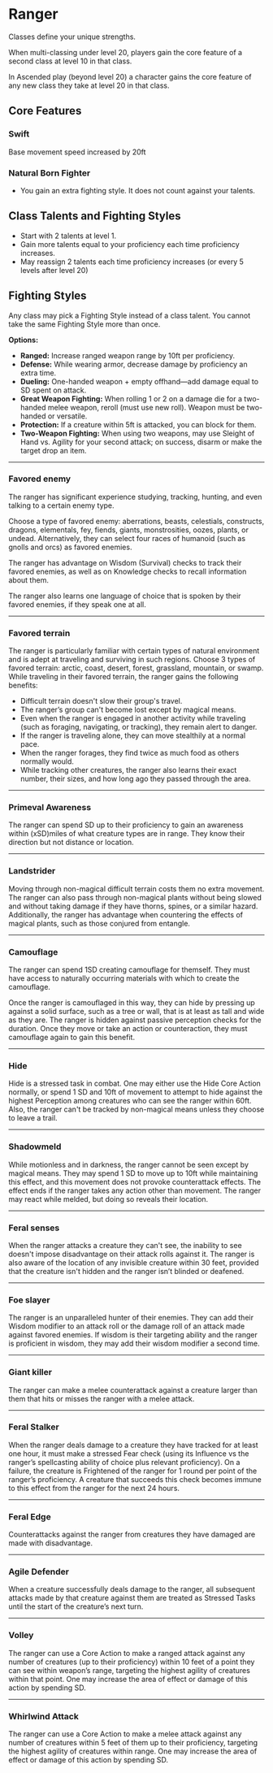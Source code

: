 # Ranger

Classes define your unique strengths.

When multi-classing under level 20, players gain the core feature of a second class at level 10 in that class.

In Ascended play (beyond level 20) a character gains the core feature of any new class they take at level 20 in that class.

## Core Features

### Swift

Base movement speed increased by 20ft

### Natural Born Fighter

- You gain an extra fighting style. It does not count against your talents.

## Class Talents and Fighting Styles

- Start with 2 talents at level 1.
- Gain more talents equal to your proficiency each time proficiency increases.
- May reassign 2 talents each time proficiency increases (or every 5 levels after level 20)

## Fighting Styles

Any class may pick a Fighting Style instead of a class talent. You cannot take the same Fighting Style more than once.

**Options:**

- **Ranged:** Increase ranged weapon range by 10ft per proficiency.
- **Defense:** While wearing armor, decrease damage by proficiency an extra time.
- **Dueling:** One-handed weapon + empty offhand—add damage equal to SD spent on attack.
- **Great Weapon Fighting:** When rolling 1 or 2 on a damage die for a two-handed melee weapon, reroll (must use new roll). Weapon must be two-handed or versatile.
- **Protection:** If a creature within 5ft is attacked, you can block for them.
- **Two-Weapon Fighting:** When using two weapons, may use Sleight of Hand vs. Agility for your second attack; on success, disarm or make the target drop an item.

---

### Favored enemy
The ranger has significant experience studying, tracking, hunting, and even talking to a certain enemy type.

Choose a type of favored enemy: aberrations, beasts, celestials, constructs, dragons, elementals, fey, fiends, giants, monstrosities, oozes, plants, or undead. Alternatively, they can select four races of humanoid (such as gnolls and orcs) as favored enemies.

The ranger has advantage on Wisdom (Survival) checks to track their favored enemies, as well as on Knowledge checks to recall information about them.

The ranger also learns one language of choice that is spoken by their favored enemies, if they speak one at all.

---

### Favored terrain
The ranger is particularly familiar with certain types of natural environment and is adept at traveling and surviving in such regions. Choose 3 types of favored terrain: arctic, coast, desert, forest, grassland, mountain, or swamp. While traveling in their favored terrain, the ranger gains the following benefits:
- Difficult terrain doesn't slow their group's travel.
- The ranger’s group can't become lost except by magical means.
- Even when the ranger is engaged in another activity while traveling (such as foraging, navigating, or tracking), they remain alert to danger.
- If the ranger is traveling alone, they can move stealthily at a normal pace.
- When the ranger forages, they find twice as much food as others normally would.
- While tracking other creatures, the ranger also learns their exact number, their sizes, and how long ago they passed through the area.

---

### Primeval Awareness
The ranger can spend SD up to their proficiency to gain an awareness within (xSD)miles of what creature types are in range. They know their direction but not distance or location.

---

### Landstrider
Moving through non-magical difficult terrain costs them no extra movement. The ranger can also pass through non-magical plants without being slowed and without taking damage if they have thorns, spines, or a similar hazard. Additionally, the ranger has advantage when countering the effects of magical plants, such as those conjured from entangle.

---

### Camouflage
The ranger can spend 1SD creating camouflage for themself. They must have access to naturally occurring materials with which to create the camouflage.

Once the ranger is camouflaged in this way, they can hide by pressing up against a solid surface, such as a tree or wall, that is at least as tall and wide as they are. The ranger is hidden against passive perception checks for the duration. Once they move or take an action or counteraction, they must camouflage again to gain this benefit.

---

### Hide
Hide is a stressed task in combat. One may either use the Hide Core Action normally, or spend 1 SD and 10ft of movement to attempt to hide against the highest Perception among creatures who can see the ranger within 60ft. Also, the ranger can't be tracked by non-magical means unless they choose to leave a trail.

---

### Shadowmeld
While motionless and in darkness, the ranger cannot be seen except by magical means. They may spend 1 SD to move up to 10ft while maintaining this effect, and this movement does not provoke counterattack effects. The effect ends if the ranger takes any action other than movement. The ranger may react while melded, but doing so reveals their location.

---

### Feral senses
When the ranger attacks a creature they can't see, the inability to see doesn't impose disadvantage on their attack rolls against it. The ranger is also aware of the location of any invisible creature within 30 feet, provided that the creature isn't hidden and the ranger isn’t blinded or deafened.

---

### Foe slayer
The ranger is an unparalleled hunter of their enemies. They can add their Wisdom modifier to an attack roll or the damage roll of an attack made against favored enemies. If wisdom is their targeting ability and the ranger is proficient in wisdom, they may add their wisdom modifier a second time.

---

### Giant killer
The ranger can make a melee counterattack against a creature larger than them that hits or misses the ranger with a melee attack.

---

### Feral Stalker
When the ranger deals damage to a creature they have tracked for at least one hour, it must make a stressed Fear check (using its Influence vs the ranger’s spellcasting ability of choice plus relevant proficiency). On a failure, the creature is Frightened of the ranger for 1 round per point of the ranger’s proficiency. A creature that succeeds this check becomes immune to this effect from the ranger for the next 24 hours.

---

### Feral Edge
Counterattacks against the ranger from creatures they have damaged are made with disadvantage.

---

### Agile Defender
When a creature successfully deals damage to the ranger, all subsequent attacks made by that creature against them are treated as Stressed Tasks until the start of the creature’s next turn.

---

### Volley
The ranger can use a Core Action to make a ranged attack against any number of creatures (up to their proficiency) within 10 feet of a point they can see within weapon’s range, targeting the highest agility of creatures within that point. One may increase the area of effect or damage of this action by spending SD.

---

### Whirlwind Attack
The ranger can use a Core Action to make a melee attack against any number of creatures within 5 feet of them up to their proficiency, targeting the highest agility of creatures within range. One may increase the area of effect or damage of this action by spending SD.
